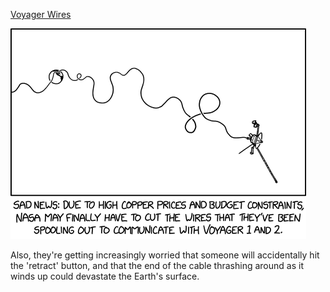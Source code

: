 [Voyager Wires](https://xkcd.com/2624)

![Voyager Wires](./random_comic.png)

Also, they're getting increasingly worried that someone will accidentally hit the 'retract' button, and that the end of the cable thrashing around as it winds up could devastate the Earth's surface.

